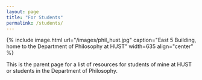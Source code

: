 ```yaml
---
layout: page
title: "For Students"
permalink: /students/
---
```


{% include image.html url="/images/phil_hust.jpg" caption="East 5 Building, home to the Department of Philosophy at HUST" width=635 align="center" %}

This is the parent page for a list of resources for students of mine at HUST or students in the Department of Philosophy.
